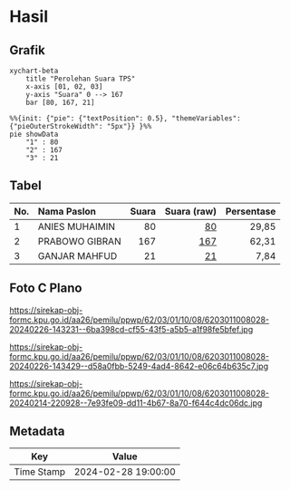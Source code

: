 # Hasil

## Grafik

```mermaid
xychart-beta
    title "Perolehan Suara TPS"
    x-axis [01, 02, 03]
    y-axis "Suara" 0 --> 167
    bar [80, 167, 21]
```

```mermaid
%%{init: {"pie": {"textPosition": 0.5}, "themeVariables": {"pieOuterStrokeWidth": "5px"}} }%%
pie showData
    "1" : 80
    "2" : 167
    "3" : 21
```

## Tabel

| No. | Nama Paslon    | Suara | Suara (raw) | Persentase |
|:--- |:-------------- | -----:| -----------:| ----------:|
| 1   | ANIES MUHAIMIN | 80    | [80][p-1]   | 29,85      |
| 2   | PRABOWO GIBRAN | 167   | [167][p-2]  | 62,31      |
| 3   | GANJAR MAHFUD  | 21    | [21][p-3]   | 7,84       |


[p-1]: https://github.com/gigit-pemilu/pemilu-2024-62-kalimantan-tengah/blob/main/pilpres/hitung-suara/sub/62-kalimantan-tengah/sub/03-kapuas/sub/01-selat/sub/1008-selat-tengah/sub/028-tps/sub/paslon-1.txt
[p-2]: https://github.com/gigit-pemilu/pemilu-2024-62-kalimantan-tengah/blob/main/pilpres/hitung-suara/sub/62-kalimantan-tengah/sub/03-kapuas/sub/01-selat/sub/1008-selat-tengah/sub/028-tps/sub/paslon-2.txt
[p-3]: https://github.com/gigit-pemilu/pemilu-2024-62-kalimantan-tengah/blob/main/pilpres/hitung-suara/sub/62-kalimantan-tengah/sub/03-kapuas/sub/01-selat/sub/1008-selat-tengah/sub/028-tps/sub/paslon-3.txt

## Foto C Plano

https://sirekap-obj-formc.kpu.go.id/aa26/pemilu/ppwp/62/03/01/10/08/6203011008028-20240226-143231--6ba398cd-cf55-43f5-a5b5-a1f98fe5bfef.jpg

https://sirekap-obj-formc.kpu.go.id/aa26/pemilu/ppwp/62/03/01/10/08/6203011008028-20240226-143429--d58a0fbb-5249-4ad4-8642-e06c64b635c7.jpg

https://sirekap-obj-formc.kpu.go.id/aa26/pemilu/ppwp/62/03/01/10/08/6203011008028-20240214-220928--7e93fe09-dd11-4b67-8a70-f644c4dc06dc.jpg


## Metadata

| Key        | Value               |
| ---------- | ------------------- |
| Time Stamp | 2024-02-28 19:00:00 |



